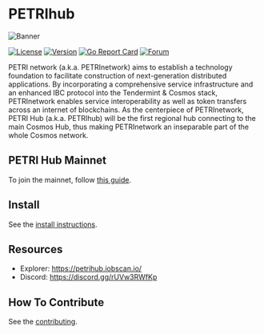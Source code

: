 # PETRIhub

![Banner](https://raw.githubusercontent.com/petrinetwork/petrihub/master/docs/pics/petri.jpg)

[![License](https://img.shields.io/github/license/petrinetwork/petrihub.svg)](https://github.com/petrinetwork/petrihub/blob/master/LICENSE)
[![Version](https://img.shields.io/github/tag/petrinetwork/petrihub.svg)](https://github.com/petrinetwork/petrihub/releases)
[![Go Report Card](https://goreportcard.com/badge/github.com/petrinetwork/petrihub)](https://goreportcard.com/report/github.com/petrinetwork/petrihub)
[![Forum](https://img.shields.io/discourse/https/forum.petrinetwork.org/topics.svg)](https://forum.petrinetwork.org/)

PETRI network (a.k.a. PETRInetwork) aims to establish a technology foundation to facilitate construction of next-generation distributed applications. By incorporating a comprehensive service infrastructure and an enhanced IBC protocol into the Tendermint & Cosmos stack, PETRInetwork enables service interoperability as well as token transfers across an internet of blockchains.
As the centerpiece of PETRInetwork, PETRI Hub (a.k.a. PETRIhub) will be the first regional hub connecting to the main Cosmos Hub, thus making PETRInetwork an inseparable part of the whole Cosmos network.

## PETRI Hub Mainnet

To join the mainnet, follow [this guide](https://www.petrinetwork.org/docs/get-started/mainnet.html).

## Install

See the [install instructions](https://www.petrinetwork.org/docs/get-started/install.html).

## Resources

* Explorer: <https://petrihub.iobscan.io/>
* Discord: <https://discord.gg/rUVw3RWfKp>

## How To Contribute

See the [contributing](./CONTRIBUTING.md).
